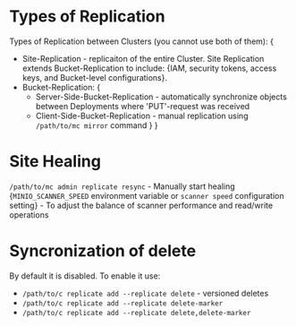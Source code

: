 #                  Types of Replication

Types of Replication between Clusters (you cannot use both of them): {
* Site-Replication - replicaiton of the entire Cluster. Site Replication extends Bucket-Replication to include: {IAM, security tokens, access keys, and Bucket-level configurations}.
* Bucket-Replication: {
    * Server-Side-Bucket-Replication - automatically synchronize objects between Deployments where 'PUT'-request was received
    * Client-Side-Bucket-Replication - manual replication using `/path/to/mc mirror` command
    }
}









#                  Site Healing

`/path/to/mc admin replicate resync` - Manually start healing
{`MINIO_SCANNER_SPEED` environment variable or `scanner speed` configuration setting} - To adjust the balance of scanner performance and read/write operations









#                  Syncronization of delete

By default it is disabled.
To enable it use:
* `/path/to/c replicate add --replicate delete` - versioned deletes
* `/path/to/c replicate add --replicate delete-marker`
* `/path/to/c replicate add --replicate delete,delete-marker`